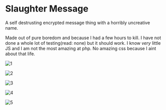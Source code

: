 # Slaughter Message

A self destrusting encrypted message thing with a horribly uncreative name.

Made out of pure boredom and because I had a few hours to kill. I have not done a whole lot of testing(read: none) but it should work. I know  *very* little JS and I am not the most amazing at php. No amazing css because I aint about that life.

![1](http://a.pomf.cat/pastao.png)

![2](http://a.pomf.cat/tranlh.png)

![3](http://a.pomf.cat/poyiuh.png)

![4](http://a.pomf.cat/elplyr.png)

![5](http://a.pomf.cat/pwgxac.png)
